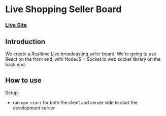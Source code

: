 # Live Shopping Seller Board

### [Live Site](http://13.251.142.57:3000/)


## Introduction
We create a Realtime Live broadcasting seller board. We're going to use React on the front end, with NodeJS + Socket.io web socket library on the back end. 

## How to use

Setup:
- run ```npm start``` for both the client and server side to start the development server
